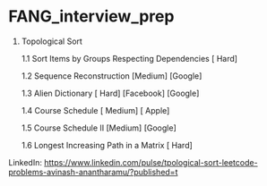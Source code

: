 # FANG_interview_prep

1. Topological Sort
   
   1.1 Sort Items by Groups Respecting Dependencies [ Hard] 
   
   1.2 Sequence Reconstruction [Medium] [Google]
   
   1.3 Alien Dictionary [ Hard] [Facebook] [Google] 
   
   1.4 Course Schedule [ Medium] [ Apple] 

   1.5 Course Schedule II [Medium] [Google]
   
   1.6 Longest Increasing Path in a Matrix [ Hard]
   
LinkedIn:  https://www.linkedin.com/pulse/tpological-sort-leetcode-problems-avinash-anantharamu/?published=t 
